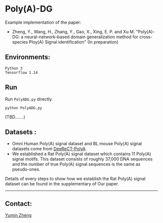 # Poly(A)-DG

Example implementation of the paper:

- Zheng, Y., Wang, H., Zhang, Y., Gao, X., Xing, E. P. and Xu M. "Poly(A)-DG: a neural-network-based domain generalization method for cross-species Ploy(A) Signal identification" (In preparation)



## Environments:

```
Python 3
Tensorflow 1.14
```

## Run

Run `PolyADG.py` directly.

```
python PolyADG.py
```

(TBD.......)

## Datasets :

- Omni Human Poly(A) signal dataset and BL mouse Poly(A) signal datasets come from [DeeReCT-PolyA](https://github.com/likesum/DeeReCT-PolyA). 
- We established a Rat Poly(A) signal dataset which contains 11 Poly(A) signal motifs. This dataset consists of roughly 37,000 DNA sequences and the number of true Poly(A) signal sequences is the same as pseudo-ones.

Details of every steps to show how we establish the Rat Poly(A) signal dataset can be found in the supplementary of Our paper.

----

## Contact:

[Yumin Zheng](mailto:zhengyumin529@gmail.com)
